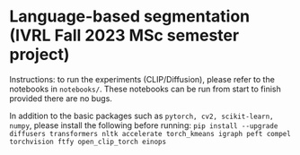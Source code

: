 # Language-based segmentation (IVRL Fall 2023 MSc semester project)

Instructions: to run the experiments (CLIP/Diffusion), please refer to the notebooks in `notebooks/`. These notebooks can be run from start to finish provided there are no bugs.

In addition to the basic packages such as `pytorch, cv2, scikit-learn, numpy`, please install the following before running:
`pip install --upgrade diffusers transformers nltk accelerate torch_kmeans igraph peft compel torchvision ftfy open_clip_torch einops`